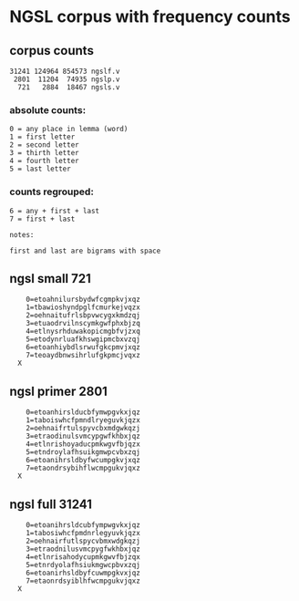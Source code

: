 
# NGSL corpus with frequency counts
 
## corpus counts

    31241 124964 854573 ngslf.v
     2801  11204  74935 ngslp.v
      721   2884  18467 ngsls.v

###	absolute counts:

	0 = any place in lemma (word)
	1 = first letter
	2 = second letter
	3 = thirth letter
	4 = fourth letter
	5 = last letter

### counts regrouped: 

	6 = any + first + last
	7 = first + last

	notes:

	first and last are bigrams with space


## ngsl small 721

        0=etoahnilursbydwfcgmpkvjxqz
        1=tbawioshyndpglfcmurkejvqzx
        2=oehnaitufrlsbpvwcygxkmdzqj
        3=etuaodrvilnscymkgwfphxbjzq
        4=etlnysrhduwakopicmgbfvjzxq
        5=etodynrluafkhswgipmcbxvzqj
        6=etoanhiybdlsrwufgkcpmvjxqz
        7=teoaydbnwsihrlufgkpmcjvqxz
      X 

## ngsl primer 2801

        0=etoanhirslducbfymwpgvkxjqz
        1=taboiswhcfpmndlryeguvkjqzx
        2=oehnaifrtulspyvcbxmdgwkqzj
        3=etraodinulsvmcypgwfkhbxjqz
        4=etlnrishoyaducpmkwgvfbjqzx
        5=etndroylafhsuikgmwpcvbxzqj
        6=etoanihrsldbyfwcumpgkvjxqz
        7=etaondrsybihflwcmpgukvjqxz
      X 

## ngsl full 31241

        0=etoanihrsldcubfympwgvkxjqz
        1=tabosiwhcfpmdnrlegyuvkjqzx
        2=oehnairfutlspycvbmxwdgkqzj
        3=etraodnilusvmcpygfwkhbxjqz
        4=etlnrisahodycupmkgwvfbjzqx
        5=etnrdyolafhsiukmgwcpbvxzqj
        6=etoanirhsldbyfcuwmpgkvxjqz
        7=etaonrdsyiblhfwcmpgukvjqxz
      X 
